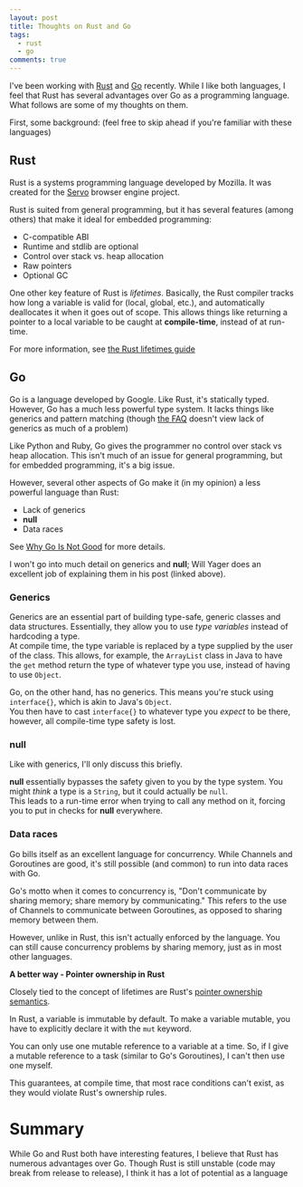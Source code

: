 ```yaml
---
layout: post
title: Thoughts on Rust and Go
tags:
  - rust
  - go
comments: true
---
```


I've been working with [Rust](http://www.rust-lang.org/) and [Go](http://golang.org/) recently.
While I like both languages, I feel that Rust has several advantages over Go as a programming language.
What follows are some of my thoughts on them.

First, some background: (feel free to skip ahead if you're familiar with these languages)

## Rust

Rust is a systems programming language developed by Mozilla.
It was created for the [Servo](https://github.com/servo/servo/) browser engine project.

Rust is suited from general programming, but it has several features (among others) that make it ideal for embedded programming:

* C-compatible ABI
* Runtime and stdlib are optional
* Control over stack vs. heap allocation
* Raw pointers
* Optional GC

One other key feature of Rust is *lifetimes*.
Basically, the Rust compiler tracks how long a variable is valid for (local, global, etc.), and automatically deallocates it when it goes out of scope.
This allows things like returning a pointer to a local variable to be caught at **compile-time**, instead of at run-time.

For more information, see [the Rust lifetimes guide](http://doc.rust-lang.org/guide-lifetimes.html)

## Go

Go is a language developed by Google. Like Rust, it's statically typed.
However, Go has a much less powerful type system.
It lacks things like generics and pattern matching (though [the FAQ](https://golang.org/doc/faq#generics) doesn't view lack of generics as much of a problem)

Like Python and Ruby, Go gives the programmer no control over stack vs heap allocation.
This isn't much of an issue for general programming, but for embedded programming, it's a big issue.

However, several other aspects of Go make it (in my opinion) a less powerful language than Rust:

* Lack of generics
* **null**
* Data races

See [Why Go Is Not Good](http://yager.io/programming/go.html) for more details.

I won't go into much detail on generics and **null**; Will Yager does an excellent job of explaining them in his post (linked above).

### Generics

Generics are an essential part of building type-safe, generic classes and data structures.
Essentially, they allow you to use *type variables* instead of hardcoding a type.  
At compile time, the type variable is replaced by a type supplied by the user of the class.
This allows, for example, the `ArrayList` class in Java to have the `get` method return the type of whatever type you use, instead of having to use `Object`.

Go, on the other hand, has no generics. This means you're stuck using `interface{}`, which is akin to Java's `Object`.  
You then have to cast `interface{}` to whatever type you *expect* to be there, however, all compile-time type safety is lost.

### null

Like with generics, I'll only discuss this briefly.

**null** essentially bypasses the safety given to you by the type system. You might *think* a type is a `String`, but it could actually be `null`.  
This leads to a run-time error when trying to call any method on it, forcing you to put in checks for **null** everywhere.


### Data races

Go bills itself as an excellent language for concurrency.
While Channels and Goroutines are good, it's still possible (and common) to run into data races with Go.

Go's motto when it comes to concurrency is, "Don't communicate by sharing memory; share memory by communicating."
This refers to the use of Channels to communicate between Goroutines, as opposed to sharing memory between them.

However, unlike in Rust, this isn't actually enforced by the language.
You can still cause concurrency problems by sharing memory, just as in most other languages.

**A better way - Pointer ownership in Rust**

Closely tied to the concept of lifetimes are Rust's [pointer ownership semantics](http://doc.rust-lang.org/guide.html#pointers).

In Rust, a variable is immutable by default. To make a variable mutable, you have to explicitly declare it with the `mut` keyword.

You can only use one mutable reference to a variable at a time.
So, if I give a mutable reference to a task (similar to Go's Goroutines), I can't then use one myself.

This guarantees, at compile time, that most race conditions can't exist, as they would violate Rust's ownership rules.

# Summary

While Go and Rust both have interesting features, I believe that Rust has numerous advantages over Go.
Though Rust is still unstable (code may break from release to release), I think it has a lot of potential as a language
